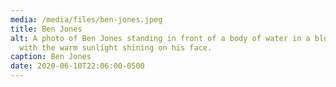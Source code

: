 ```yaml
---
media: /media/files/ben-jones.jpeg
title: Ben Jones
alt: A photo of Ben Jones standing in front of a body of water in a blue shirt,
  with the warm sunlight shining on his face.
caption: Ben Jones
date: 2020-06-10T22:06:00-0500
---
```

